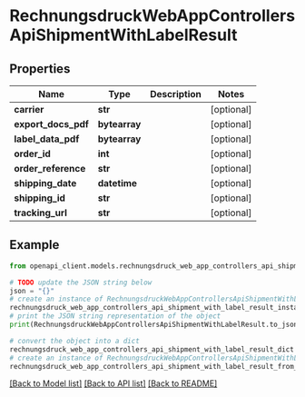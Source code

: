 # RechnungsdruckWebAppControllersApiShipmentWithLabelResult


## Properties

Name | Type | Description | Notes
------------ | ------------- | ------------- | -------------
**carrier** | **str** |  | [optional] 
**export_docs_pdf** | **bytearray** |  | [optional] 
**label_data_pdf** | **bytearray** |  | [optional] 
**order_id** | **int** |  | [optional] 
**order_reference** | **str** |  | [optional] 
**shipping_date** | **datetime** |  | [optional] 
**shipping_id** | **str** |  | [optional] 
**tracking_url** | **str** |  | [optional] 

## Example

```python
from openapi_client.models.rechnungsdruck_web_app_controllers_api_shipment_with_label_result import RechnungsdruckWebAppControllersApiShipmentWithLabelResult

# TODO update the JSON string below
json = "{}"
# create an instance of RechnungsdruckWebAppControllersApiShipmentWithLabelResult from a JSON string
rechnungsdruck_web_app_controllers_api_shipment_with_label_result_instance = RechnungsdruckWebAppControllersApiShipmentWithLabelResult.from_json(json)
# print the JSON string representation of the object
print(RechnungsdruckWebAppControllersApiShipmentWithLabelResult.to_json())

# convert the object into a dict
rechnungsdruck_web_app_controllers_api_shipment_with_label_result_dict = rechnungsdruck_web_app_controllers_api_shipment_with_label_result_instance.to_dict()
# create an instance of RechnungsdruckWebAppControllersApiShipmentWithLabelResult from a dict
rechnungsdruck_web_app_controllers_api_shipment_with_label_result_from_dict = RechnungsdruckWebAppControllersApiShipmentWithLabelResult.from_dict(rechnungsdruck_web_app_controllers_api_shipment_with_label_result_dict)
```
[[Back to Model list]](../README.md#documentation-for-models) [[Back to API list]](../README.md#documentation-for-api-endpoints) [[Back to README]](../README.md)


